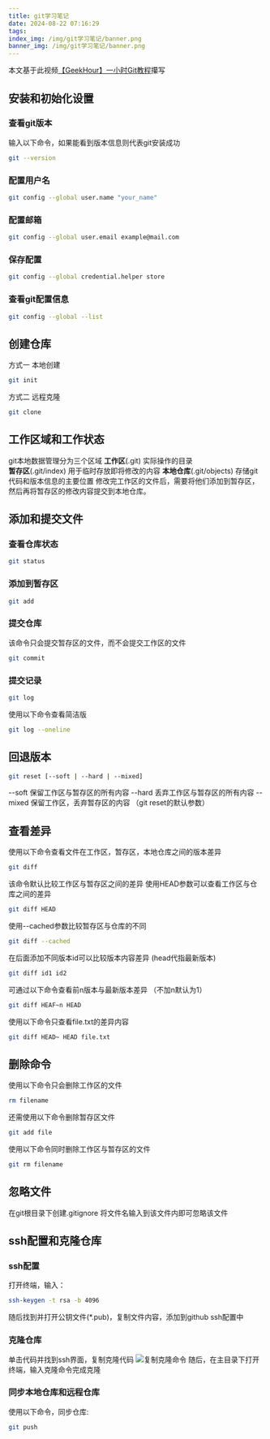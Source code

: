 ```yaml
---
title: git学习笔记
date: 2024-08-22 07:16:29
tags:
index_img: /img/git学习笔记/banner.png
banner_img: /img/git学习笔记/banner.png
---
```

本文基于此视频[【GeekHour】一小时Git教程](https://www.bilibili.com/video/BV1HM411377j/?p=11&share_source=copy_web&vd_source=298b9fd4aa04f021dacf04243f366919)攥写
## 安装和初始化设置
### 查看git版本
输入以下命令，如果能看到版本信息则代表git安装成功
```bash
git --version
```
### 配置用户名
```bash
git config --global user.name "your_name"
```
### 配置邮箱
```bash
git config --global user.email example@mail.com
```
### 保存配置 
```bash
git config --global credential.helper store
```
### 查看git配置信息
```bash
git config --global --list
```
## 创建仓库
方式一 本地创建
```bash
git init
```
方式二 远程克隆
```bash
git clone
```
## 工作区域和工作状态
git本地数据管理分为三个区域
**工作区**(.git) 实际操作的目录   
**暂存区**(.git/index) 用于临时存放即将修改的内容
**本地仓库**(.git/objects) 存储git代码和版本信息的主要位置
修改完工作区的文件后，需要将他们添加到暂存区，
然后再将暂存区的修改内容提交到本地仓库。

## 添加和提交文件
### 查看仓库状态
```bash
git status
```
### 添加到暂存区
```bash
git add
```
### 提交仓库
该命令只会提交暂存区的文件，而不会提交工作区的文件
```bash
git commit
```
### 提交记录
```bash
git log
```
使用以下命令查看简洁版
```bash
git log --oneline
```
## 回退版本
```bash
git reset [--soft | --hard | --mixed]
```
--soft 保留工作区与暂存区的所有内容
--hard 丢弃工作区与暂存区的所有内容
--mixed 保留工作区，丢弃暂存区的内容 （git reset的默认参数）
## 查看差异
使用以下命令查看文件在工作区，暂存区，本地仓库之间的版本差异
```bash
git diff
```
该命令默认比较工作区与暂存区之间的差异
使用HEAD参数可以查看工作区与仓库之间的差异
```bash
git diff HEAD
```
使用--cached参数比较暂存区与仓库的不同
```bash
git diff --cached
```
在后面添加不同版本id可以比较版本内容差异
(head代指最新版本)
```bash
git diff id1 id2
```
可通过以下命令查看前n版本与最新版本差异
（不加n默认为1）
```bash
git diff HEAF~n HEAD
```
使用以下命令只查看file.txt的差异内容
```bash
git diff HEAD~ HEAD file.txt
```
## 删除命令
使用以下命令只会删除工作区的文件
```bash
rm filename
```
还需使用以下命令删除暂存区文件
```bash
git add file
```
使用以下命令同时删除工作区与暂存区的文件
```bash
git rm filename
```
## 忽略文件
在git根目录下创建.gitignore
将文件名输入到该文件内即可忽略该文件
## ssh配置和克隆仓库
### ssh配置
打开终端，输入：
```bash
ssh-keygen -t rsa -b 4096
```
随后找到并打开公钥文件(*.pub)，复制文件内容，添加到github ssh配置中
### 克隆仓库
单击代码并找到ssh界面，复制克隆代码
![复制克隆命令](/img/git学习笔记/复制克隆命令.png)
随后，在主目录下打开终端，输入克隆命令完成克隆
### 同步本地仓库和远程仓库
使用以下命令，同步仓库:
```bash
git push
```



